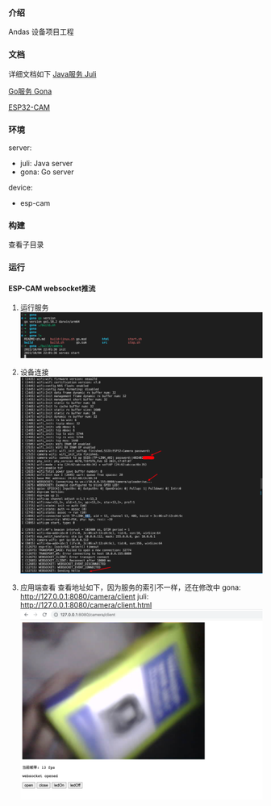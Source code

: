 <!--
 * @Author: Vitcou
 * @Date: 2022-07-21 01:47:54
 * @Description: 
-->
### 介绍
Andas 设备项目工程

### 文档
详细文档如下
[Java服务 Juli](./server/juli/README-zh.md)

[Go服务 Gona](./server/gona/README-zh.md)

[ESP32-CAM](./device/esp32-cam/README-zh.md)

### 环境
server: 
+ juli: Java server
+ gona: Go server

device:
+ esp-cam
  
### 构建

查看子目录

### 运行
#### ESP-CAM websocket推流
1. 运行服务
![](.assets/2022-10-04-22-17-07.png)

2. 设备连接
![](.assets/2022-10-04-23-06-41.png)

3. 应用端查看
查看地址如下，因为服务的索引不一样，还在修改中 
gona: http://127.0.0.1:8080/camera/client
juli: http://127.0.0.1:8080/camera/client.html
![](.assets/2022-10-04-23-10-54.png)